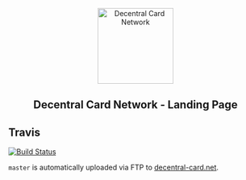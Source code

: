 <p align="center">
	<img src="https://www.decentral-card.net/img/logo.png" alt="Decentral Card Network" width="150"/>
</p>

<h2 align="center">
	Decentral Card Network - Landing Page
</h2>

## Travis
[![Build Status](https://travis-ci.org/DecentralCardGame/landing-page.svg?branch=master)](https://travis-ci.org/DecentralCardGame/landing-page)

`master` is automatically uploaded via FTP to [decentral-card.net](https://www.decentral-card.net).
